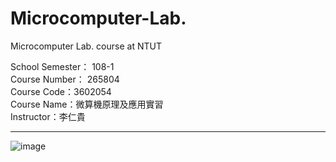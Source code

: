 # Microcomputer-Lab.
Microcomputer Lab. course at NTUT

School Semester： 108-1    
Course Number： 265804   
Course Code：3602054  
Course Name：微算機原理及應用實習    
Instructor：李仁貴

---

![image](https://github.com/user-attachments/assets/e5b3ef9e-5124-4d15-8101-fd924c0254d4)
